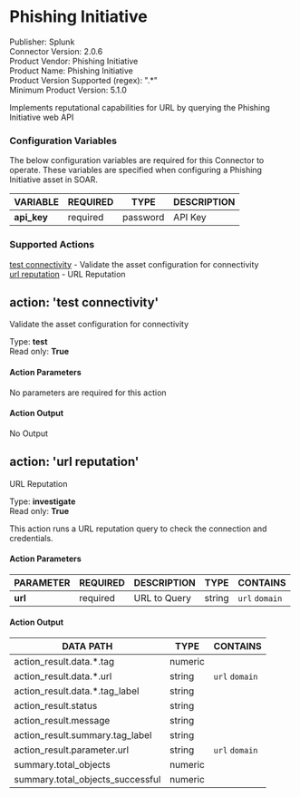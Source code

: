 [comment]: # "Auto-generated SOAR connector documentation"
# Phishing Initiative

Publisher: Splunk  
Connector Version: 2\.0\.6  
Product Vendor: Phishing Initiative  
Product Name: Phishing Initiative  
Product Version Supported (regex): "\.\*"  
Minimum Product Version: 5\.1\.0  

Implements reputational capabilities for URL by querying the Phishing Initiative web API

### Configuration Variables
The below configuration variables are required for this Connector to operate.  These variables are specified when configuring a Phishing Initiative asset in SOAR.

VARIABLE | REQUIRED | TYPE | DESCRIPTION
-------- | -------- | ---- | -----------
**api\_key** |  required  | password | API Key

### Supported Actions  
[test connectivity](#action-test-connectivity) - Validate the asset configuration for connectivity  
[url reputation](#action-url-reputation) - URL Reputation  

## action: 'test connectivity'
Validate the asset configuration for connectivity

Type: **test**  
Read only: **True**

#### Action Parameters
No parameters are required for this action

#### Action Output
No Output  

## action: 'url reputation'
URL Reputation

Type: **investigate**  
Read only: **True**

This action runs a URL reputation query to check the connection and credentials\.

#### Action Parameters
PARAMETER | REQUIRED | DESCRIPTION | TYPE | CONTAINS
--------- | -------- | ----------- | ---- | --------
**url** |  required  | URL to Query | string |  `url`  `domain` 

#### Action Output
DATA PATH | TYPE | CONTAINS
--------- | ---- | --------
action\_result\.data\.\*\.tag | numeric | 
action\_result\.data\.\*\.url | string |  `url`  `domain` 
action\_result\.data\.\*\.tag\_label | string | 
action\_result\.status | string | 
action\_result\.message | string | 
action\_result\.summary\.tag\_label | string | 
action\_result\.parameter\.url | string |  `url`  `domain` 
summary\.total\_objects | numeric | 
summary\.total\_objects\_successful | numeric | 